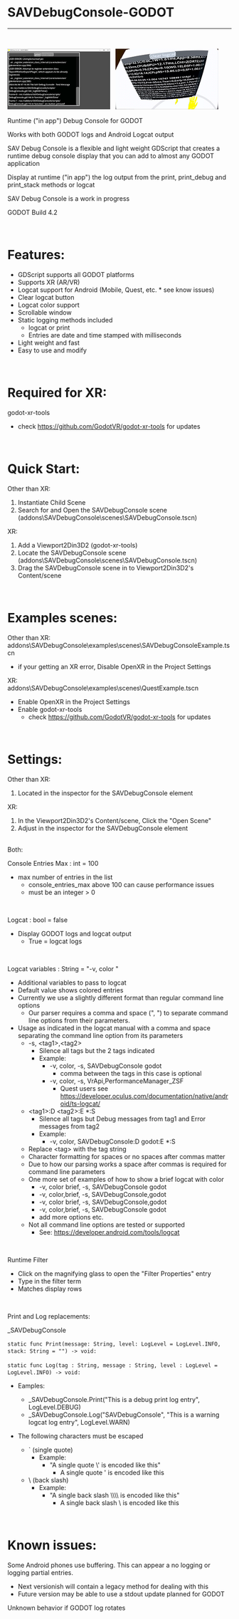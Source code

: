 # SAVDebugConsole-GODOT
---

&nbsp;

![SAVDebugConsole Screenshot_Desktop](Screenshot_Desktop.png)
&nbsp;
![SAVDebugConsole Screenshot_Quest](Screenshot_Quest.png)

Runtime ("in app") Debug Console for GODOT

Works with both GODOT logs and Android Logcat output

SAV Debug Console is a flexible and light weight GDScript that creates a runtime debug console display that you can add to almost any GODOT application

Display at runtime ("in app") the log output from the print, print_debug and print_stack  methods or logcat

SAV Debug Console is a work in progress

GODOT Build 4.2

&nbsp;

# Features:
- GDScript supports all GODOT platforms
- Supports XR (AR/VR)
- Logcat support for Android (Mobile, Quest, etc. * see know issues)
- Clear logcat button
- Logcat color support
- Scrollable window
- Static logging methods included
	- logcat or print
	- Entries are date and time stamped with milliseconds
- Light weight and fast
- Easy to use and modify

&nbsp;

# Required for XR:
godot-xr-tools
* check https://github.com/GodotVR/godot-xr-tools for updates

&nbsp;

# Quick Start:
Other than XR:
1. Instantiate Child Scene
2. Search for and Open the SAVDebugConsole scene (addons\SAVDebugConsole\scenes\SAVDebugConsole.tscn)

XR:
1. Add a Viewport2Din3D2 (godot-xr-tools)
2. Locate the SAVDebugConsole scene (addons\SAVDebugConsole\scenes\SAVDebugConsole.tscn)
3. Drag the SAVDebugConsole scene in to Viewport2Din3D2's Content/scene

&nbsp;

# Examples scenes:
Other than XR:<br>
addons\SAVDebugConsole\examples\scenes\SAVDebugConsoleExample.tscn
* if your getting an XR error, Disable OpenXR in the Project Settings

XR:<br>
addons\SAVDebugConsole\examples\scenes\QuestExample.tscn
* Enable OpenXR in the Project Settings
* Enable godot-xr-tools
	* check https://github.com/GodotVR/godot-xr-tools for updates

&nbsp;

# Settings:
Other than XR:
1. Located in the inspector for the SAVDebugConsole element

XR:
1. In the Viewport2Din3D2's Content/scene, Click the "Open Scene" 
2. Adjust in the inspector for the SAVDebugConsole element

<br>
Both:<br>

Console Entries Max : int = 100
- max number of entries in the list
	- console_entries_max above 100 can cause performance issues
	- must be an integer > 0

&nbsp;

Logcat : bool = false
- Display GODOT logs and logcat output
	- True = logcat logs

&nbsp;

Logcat variables : String = "\-v, color "
- Additional variables to pass to logcat
- Default value shows colored entries
- Currently we use a slightly different format than regular command line options
	- Our parser requires a comma and space (", ") to separate command line options from their parameters.
- Usage as indicated in the logcat manual with a comma and space separating the command line option from its parameters
	- \-s, \<tag1\>,\<tag2\>
		- Silence all tags but the 2 tags indicated
		- Example: 
			- \-v, color, \-s, SAVDebugConsole godot
				- comma between the tags in this case is optional
			- \-v, color, \-s, VrApi,PerformanceManager_ZSF
				- Quest users see https://developer.oculus.com/documentation/native/android/ts-logcat/
	- \<tag1\>:D \<tag2\>:E *:S 
		- Silence all tags but Debug messages from tag1 and Error messages from tag2
		- Example: 
			- \-v, color, SAVDebugConsole:D godot:E *:S
	- Replace \<tag\> with the tag string
	- Character formatting for spaces or no spaces after commas matter
	- Due to how our parsing works a space after commas is required for command line parameters
	- One more set of examples of how to show a brief logcat with color
		- \-v, color brief, \-s, SAVDebugConsole godot 
		- \-v, color,brief, \-s, SAVDebugConsole,godot
		- \-v, color brief, \-s, SAVDebugConsole,godot
		- \-v, color,brief, \-s, SAVDebugConsole godot
		- add more options etc.
	- Not all command line options are tested or supported
		- See: https://developer.android.com/tools/logcat

&nbsp;

Runtime Filter
- Click on the magnifying glass to open the "Filter Properties" entry
- Type in the filter term
- Matches display rows

&nbsp;

Print and Log replacements:

_SAVDebugConsole

	static func Print(message: String, level: LogLevel = LogLevel.INFO,  stack: String = "") -> void:

	static func Log(tag : String, message : String, level : LogLevel = LogLevel.INFO) -> void:

- Eamples:
	- _SAVDebugConsole.Print("This is a debug print log entry", LogLevel.DEBUG)
	- _SAVDebugConsole.Log("SAVDebugConsole", "This is a warning logcat log entry", LogLevel.WARN)

- The following characters must be escaped
	- ` (single quote)
		- Example:
			- "A single quote \\' is encoded like this"
				- A single quote ' is encoded like this
	- \ (back slash)
		- Example:
			- "A single back slash \\\\\\\\ is encoded like this"
				- A single back slash \\ is encoded like this
		
&nbsp;

# Known issues:
Some Android phones use buffering. This can appear a no logging or logging partial entries.
- Next versionish will contain a legacy method for dealing with this
- Future version may be able to use a stdout update planned for GODOT

Unknown behavior if GODOT log rotates